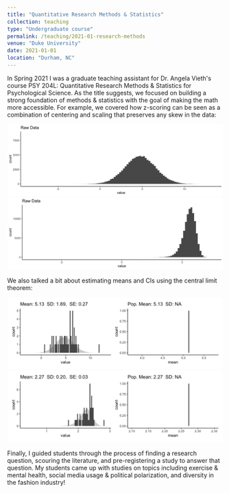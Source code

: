 ```yaml
---
title: "Quantitative Research Methods & Statistics"
collection: teaching
type: "Undergraduate course"
permalink: /teaching/2021-01-research-methods
venue: "Duke University"
date: 2021-01-01
location: "Durham, NC"
---
```


In Spring 2021 I was a graduate teaching assistant for Dr. Angela
Vieth's course PSY 204L: Quantitative Research Methods & Statistics
for Psychological Science. As the title suggests, we focused on
building a strong foundation of methods & statistics with the goal of
making the math more accessible. For example, we covered how z-scoring
can be seen as a combination of centering and scaling that preserves
any skew in the data:

![](../images/z-score.gif)
![](../images/z-score-lognormal.gif)

We also talked a bit about estimating means and CIs using the central
limit theorem:

![](../images/clt-normal.gif)
![](../images/clt-lognormal.gif)

Finally, I guided students through the process of finding a research
question, scouring the literature, and pre-registering a study to
answer that question. My students came up with studies on topics
including exercise & mental health, social media usage & political
polarization, and diversity in the fashion industry!
